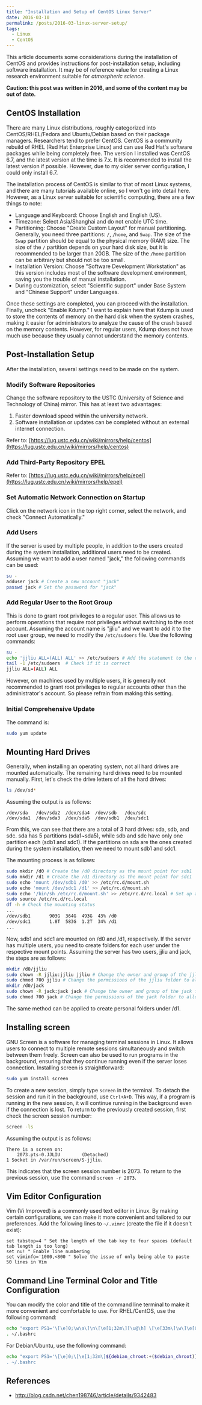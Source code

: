 ```yaml
---
title: "Installation and Setup of CentOS Linux Server"
date: 2016-03-10
permalink: /posts/2016-03-linux-server-setup/
tags:
  - Linux
  - CentOS
---
```


This article documents some considerations during the installation of CentOS and provides instructions for post-installation setup, including software installation. It may be of reference value for creating a Linux research environment suitable for *atmospheric science*.

**Caution: this post was written in 2016, and some of the content may be out of date.**

## CentOS Installation

There are many Linux distributions, roughly categorized into CentOS/RHEL/Fedora and Ubuntu/Debian based on their package managers. Researchers tend to prefer CentOS. CentOS is a community rebuild of RHEL (Red Hat Enterprise Linux) and can use Red Hat's software packages while being completely free. The version I installed was CentOS 6.7, and the latest version at the time is 7.x. It is recommended to install the latest version if possible. However, due to my older server configuration, I could only install 6.7.

The installation process of CentOS is similar to that of most Linux systems, and there are many tutorials available online, so I won't go into detail here. However, as a Linux server suitable for scientific computing, there are a few things to note:

- Language and Keyboard: Choose English and English (US).
- Timezone: Select Asia/Shanghai and do not enable UTC time.
- Partitioning: Choose "Create Custom Layout" for manual partitioning. Generally, you need three partitions: `/`, `/home`, and `Swap`. The size of the `Swap` partition should be equal to the physical memory (RAM) size. The size of the `/` partition depends on your hard disk size, but it is recommended to be larger than 20GB. The size of the `/home` partition can be arbitrary but should not be too small.
- Installation Version: Choose "Software Development Workstation" as this version includes most of the software development environment, saving you the trouble of manual installation.
- During customization, select "Scientific support" under Base System and "Chinese Support" under Languages.

Once these settings are completed, you can proceed with the installation. Finally, uncheck "Enable Kdump." I want to explain here that Kdump is used to store the contents of memory on the hard disk when the system crashes, making it easier for administrators to analyze the cause of the crash based on the memory contents. However, for regular users, Kdump does not have much use because they usually cannot understand the memory contents.

## Post-Installation Setup

After the installation, several settings need to be made on the system.

### Modify Software Repositories

Change the software repository to the USTC (University of Science and Technology of China) mirror. This has at least two advantages:

1. Faster download speed within the university network.
2. Software installation or updates can be completed without an external internet connection.

Refer to: [https://lug.ustc.edu.cn/wiki/mirrors/help/centos](https://lug.ustc.edu.cn/wiki/mirrors/help/centos)

### Add Third-Party Repository EPEL

Refer to: [https://lug.ustc.edu.cn/wiki/mirrors/help/epel](https://lug.ustc.edu.cn/wiki/mirrors/help/epel)

### Set Automatic Network Connection on Startup

Click on the network icon in the top right corner, select the network, and check "Connect Automatically."

### Add Users

If the server is used by multiple people, in addition to the users created during the system installation, additional users need to be created. Assuming we want to add a user named "jack," the following commands can be used:

```bash
su -
adduser jack # Create a new account "jack"
passwd jack # Set the password for "jack"
```

### Add Regular User to the Root Group

This is done to grant root privileges to a regular user. This allows us to perform operations that require root privileges without switching to the root account. Assuming the account name is "jjliu" and we want to add it to the root user group, we need to modify the `/etc/sudoers` file. Use the following commands:

```bash
su -
echo 'jjliu ALL=(ALL) ALL' >> /etc/sudoers # Add the statement to the configuration file
tail -1 /etc/sudoers  # Check if it is correct
jjliu ALL=(ALL) ALL
```

However, on machines used by multiple users, it is generally not recommended to grant root privileges to regular accounts other than the administrator's account. So please refrain from making this setting.

### Initial Comprehensive Update

The command is:

```bash
sudo yum update
```

## Mounting Hard Drives

Generally, when installing an operating system, not all hard drives are mounted automatically. The remaining hard drives need to be mounted manually. First, let's check the drive letters of all the hard drives:

```bash
ls /dev/sd*
```

Assuming the output is as follows:

```
/dev/sda   /dev/sda2  /dev/sda4  /dev/sdb   /dev/sdc
/dev/sda1  /dev/sda3  /dev/sda5  /dev/sdb1  /dev/sdc1
```

From this, we can see that there are a total of 3 hard drives: sda, sdb, and sdc. sda has 5 partitions (sda1~sda5), while sdb and sdc have only one partition each (sdb1 and sdc1). If the partitions on sda are the ones created during the system installation, then we need to mount sdb1 and sdc1.

The mounting process is as follows:

```bash
sudo mkdir /d0 # Create the /d0 directory as the mount point for sdb1
sudo mkdir /d1 # Create the /d1 directory as the mount point for sdc1
sudo echo 'mount /dev/sdb1 /d0' >> /etc/rc.d/mount.sh
sudo echo 'mount /dev/sdc1 /d1' >> /etc/rc.d/mount.sh
sudo echo '/bin/sh /etc/rc.d/mount.sh' >> /etc/rc.d/rc.local # Set up automatic mounting at startup
sudo source /etc/rc.d/rc.local
df -h # Check the mounting status
...
/dev/sdb1       903G  364G  493G  43% /d0
/dev/sdc1       1.8T  583G  1.2T  34% /d1
...
```

Now, sdb1 and sdc1 are mounted on /d0 and /d1, respectively. If the server has multiple users, you need to create folders for each user under the respective mount points. Assuming the server has two users, jjliu and jack, the steps are as follows:

```bash
mkdir /d0/jjliu
sudo chown -R jjliu:jjliu jjliu # Change the owner and group of the jjliu folder to jjliu
sudo chmod 700 jjliu # Change the permissions of the jjliu folder to allow only the owner to access and modify
mkdir /d0/jack
sudo chown -R jack:jack jack # Change the owner and group of the jack folder to jack
sudo chmod 700 jack # Change the permissions of the jack folder to allow only the owner to access and modify
```

The same method can be applied to create personal folders under /d1.

## Installing screen

GNU Screen is a software for managing terminal sessions in Linux. It allows users to connect to multiple remote sessions simultaneously and switch between them freely. Screen can also be used to run programs in the background, ensuring that they continue running even if the server loses connection. Installing screen is straightforward:

```bash
sudo yum install screen
```

To create a new session, simply type `screen` in the terminal. To detach the session and run it in the background, use `Ctrl+A+D`. This way, if a program is running in the new session, it will continue running in the background even if the connection is lost. To return to the previously created session, first check the screen session number:

```bash
screen -ls
```

Assuming the output is as follows:

```
There is a screen on:
    2073.pts-0.JJLIU        (Detached)
1 Socket in /var/run/screen/S-jjliu.
```

This indicates that the screen session number is 2073. To return to the previous session, use the command `screen -r 2073`.

## Vim Editor Configuration

Vim (Vi Improved) is a commonly used text editor in Linux. By making certain configurations, we can make it more convenient and tailored to our preferences. Add the following lines to `~/.vimrc` (create the file if it doesn't exist):

```vim
set tabstop=4 " Set the length of the tab key to four spaces (default tab length is too long)
set nu! " Enable line numbering
set viminfo='1000,<800 " Solve the issue of only being able to paste 50 lines in Vim
```

## Command Line Terminal Color and Title Configuration

You can modify the color and title of the command line terminal to make it more convenient and comfortable to use. For RHEL/CentOS, use the following command:

```bash
echo "export PS1='\[\e]0;\w\a\]\n\[\e[1;32m\][\u@\h] \[\e[33m\]\w\]\e[0m\]\n\$ '" >> ~/.bashrc
. ~/.bashrc
```

For Debian/Ubuntu, use the following command:

```bash
echo "export PS1='\[\e]0;\[\e[1;32m\]${debian_chroot:+($debian_chroot)}\u@\h: \[\e[1;33m\]\w\e[0m\n\" >> ~/.bashrc
. ~/.bashrc
```

## References

-  http://blog.csdn.net/chen198746/article/details/9342483
